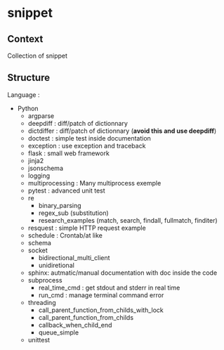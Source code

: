# snippet

## Context

Collection of snippet


## Structure

Language :
- Python
  - argparse
  - deepdiff : diff/patch of dictionnary
  - dictdiffer : diff/patch of dictionnary (**avoid this and use deepdiff**)
  - doctest : simple test inside documentation
  - exception : use exception and traceback
  - flask : small web framework
  - jinja2
  - jsonschema
  - logging
  - multiprocessing : Many multiprocess exemple
  - pytest : advanced unit test
  - re
    - binary_parsing
    - regex_sub (substitution)
    - research_examples (match, search, findall, fullmatch, finditer)
  - resquest : simple  HTTP request example
  - schedule : Crontab/at like
  - schema
  - socket
    - bidirectional_multi_client
    - unidiretional
  - sphinx: autmatic/manual documentation with doc inside the code
  - subprocess
    - real_time_cmd : get stdout and stderr in real time
    - run_cmd : manage terminal command error
  - threading
    - call_parent_function_from_childs_with_lock
    - call_parent_function_from_childs
    - callback_when_child_end
    - queue_simple
  - unittest
